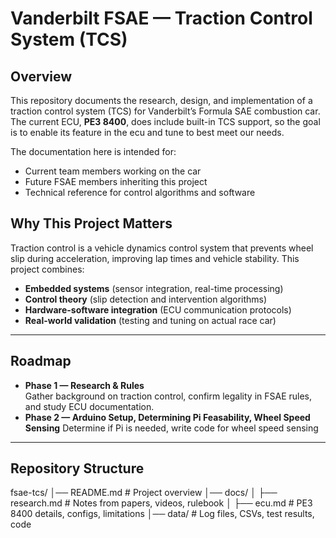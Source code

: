 # Vanderbilt FSAE — Traction Control System (TCS)

## Overview
This repository documents the research, design, and implementation of a traction control system (TCS) for Vanderbilt’s Formula SAE combustion car.  
The current ECU, **PE3 8400**, does include built-in TCS support, so the goal is to enable its feature in the ecu and tune to best meet our needs.

The documentation here is intended for:
- Current team members working on the car
- Future FSAE members inheriting this project
- Technical reference for control algorithms and software

## Why This Project Matters
Traction control is a vehicle dynamics control system that prevents wheel slip during acceleration, improving lap times and vehicle stability. This project combines:
- **Embedded systems** (sensor integration, real-time processing)
- **Control theory** (slip detection and intervention algorithms)  
- **Hardware-software integration** (ECU communication protocols)
- **Real-world validation** (testing and tuning on actual race car)

---

## Roadmap
- **Phase 1 — Research & Rules**  
  Gather background on traction control, confirm legality in FSAE rules, and study ECU documentation.
- **Phase 2 — Arduino Setup, Determining Pi Feasability, Wheel Speed Sensing** 
  Determine if Pi is needed, write code for wheel speed sensing
---

## Repository Structure

fsae-tcs/
│── README.md # Project overview
│── docs/
│ ├── research.md # Notes from papers, videos, rulebook
│ ├── ecu.md # PE3 8400 details, configs, limitations
│── data/ # Log files, CSVs, test results, code